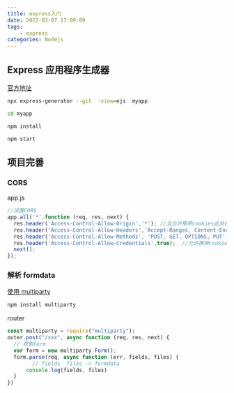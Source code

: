 ```yaml
---
title: express入门
date: 2022-03-07 17:09:09
tags:
    - express
categories: Nodejs
---
```



## Express 应用程序生成器

[官方地址](http://expressjs.com/zh-cn/starter/generator.html)

```bash
npx express-generator --git  -view=ejs  myapp

cd myapp

npm install

npm start

```

## 项目完善

### CORS

app.js

```js
//设置CORS
app.all('*',function (req, res, next) {
  res.header('Access-Control-Allow-Origin','*'); //当允许携带cookies此处的白名单不能写’*’
  res.header('Access-Control-Allow-Headers','Accept-Ranges, Content-Encoding,  Content-Range, content-type,Content-Length, Authorization,Origin,Accept,X-Requested-With'); //允许的请求头
  res.header('Access-Control-Allow-Methods', 'POST, GET, OPTIONS, PUT'); //允许的请求方法
  res.header('Access-Control-Allow-Credentials',true);  //允许携带cookies
  next();
});
```

### 解析 formdata

[使用 multiparty](https://www.npmjs.com/package/multiparty)

```bash
npm install multiparty
```

router

```js
const multiparty = require("multiparty");
outer.post("/xxx", async function (req, res, next) {
  // 获取form
  var form = new multiparty.Form();
  form.parse(req, async function (err, fields, files) {
        // fields  files -> formdata
      console.log(fields, files)
  }
})
```
